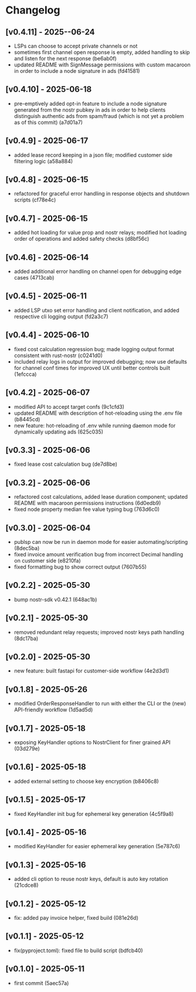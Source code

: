 # Changelog

## [v0.4.11] - 2025--06-24

- LSPs can choose to accept private channels or not
- sometimes first channel open response is empty, added handling to skip and listen for the next response (be6ab0f)
- updated README with SignMessage permissions with custom macaroon in order to include a node signature in ads (fd41581)

## [v0.4.10] - 2025-06-18

- pre-emptively added opt-in feature to include a node signature generated from the nostr pubkey in ads in order to help clients distinguish authentic ads from spam/fraud (which is not yet a problem as of this commit) (a7d01a7)

## [v0.4.9] - 2025-06-17

- added lease record keeping in a json file; modified customer side filtering logic (a58a884)

## [v0.4.8] - 2025-06-15

- refactored for graceful error handling in response objects and shutdown scripts (cf78e4c)

## [v0.4.7] - 2025-06-15

- added hot loading for value prop and nostr relays; modified hot loading order of operations and added safety checks (d8bf56c)

## [v0.4.6] - 2025-06-14

- added additional error handling on channel open for debugging edge cases (4713cab)

## [v0.4.5] - 2025-06-11

- added LSP utxo set error handling and client notification, and added respective cli logging output (fd2a3c7)

## [v0.4.4] - 2025-06-10

- fixed cost calculation regression bug; made logging output format consistent with rust-nostr (c0241d0)
- included relay logs in output for improved debugging; now use defaults for channel conf times for improved UX until better controls built (1efccca)

## [v0.4.2] - 2025-06-07

- modified API to accept target confs (9c1cfd3)
- updated README with description of hot-reloading using the .env file (b8445cd)
- new feature: hot-reloading of .env while running daemon mode for dynamically updating ads (625c035)

## [v0.3.3] - 2025-06-06

- fixed lease cost calculation bug (de7d8be)

## [v0.3.2] - 2025-06-06

- refactored cost calculations, added lease duration component; updated README with macaroon permissions instructions (6d0edb9)
- fixed node property median fee value typing bug (763d6c0)

## [v0.3.0] - 2025-06-04

- publsp can now be run in daemon mode for easier automating/scripting (8dec5ba)
- fixed invoice amount verification bug from incorrect Decimal handling on customer side (e8210fa)
- fixed formatting bug to show correct output (7607b55)

## [v0.2.2] - 2025-05-30

- bump nostr-sdk v0.42.1 (648ac1b)

## [v0.2.1] - 2025-05-30

- removed redundant relay requests; improved nostr keys path handling (8dc17ba)

## [v0.2.0] - 2025-05-30

- new feature: built fastapi for customer-side workflow (4e2d3d1)

## [v0.1.8] - 2025-05-26

- modified OrderResponseHandler to run with either the CLI or the (new) API-friendly workflow (1d5ad5d)

## [v0.1.7] - 2025-05-18

- exposing KeyHandler options to NostrClient for finer grained API (03d279e)

## [v0.1.6] - 2025-05-18

- added external setting to choose key encryption (b8406c8)

## [v0.1.5] - 2025-05-17

- fixed KeyHandler init bug for ephemeral key generation (4c5f9a8)

## [v0.1.4] - 2025-05-16

- modified KeyHandler for easier ephemeral key generation (5e787c6)

## [v0.1.3] - 2025-05-16

- added cli option to reuse nostr keys, default is auto key rotation (21cdce8)

## [v0.1.2] - 2025-05-12

- fix: added pay invoice helper, fixed build (081e26d)

## [v0.1.1] - 2025-05-12

- fix(pyproject.toml): fixed file to build script (bdfcb40)

## [v0.1.0] - 2025-05-11

- first commit (5aec57a)
